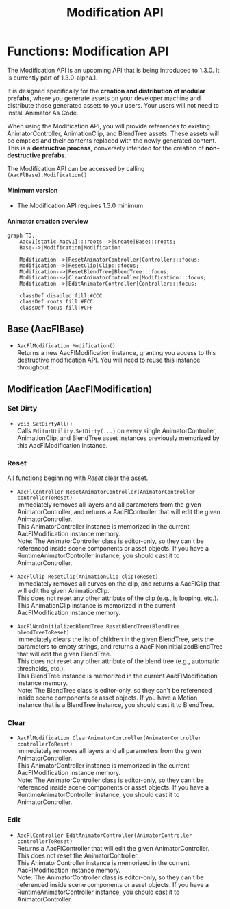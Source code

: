 ﻿---
sidebar_position: 5
title: "Modification API"
---

# Functions: Modification API

The Modification API is an upcoming API that is being introduced to 1.3.0. It is currently part of 1.3.0-alpha.1.

It is designed specifically for the **creation and distribution of modular prefabs**, where you generate assets on your developer machine
and distribute those generated assets to your users. Your users will not need to install Animator As Code.

When using the Modification API, you will provide references to existing AnimatorController, AnimationClip, and BlendTree assets.
These assets will be emptied and their contents replaced with the newly generated content. This is a **destructive process**, conversely intended
for the creation of **non-destructive prefabs**.

The Modification API can be accessed by calling `(AacFlBase).Modification()`

#### Minimum version

- The Modification API requires 1.3.0 minimum.

#### Animator creation overview

```mermaid
graph TD;
    AacV1[static AacV1]:::roots-->|Create|Base:::roots;
    Base-->|Modification|Modification
    
    Modification-->|ResetAnimatorController|Controller:::focus;
    Modification-->|ResetClip|Clip:::focus;
    Modification-->|ResetBlendTree|BlendTree:::focus;
    Modification-->|ClearAnimatorController|Modification:::focus;
    Modification-->|EditAnimatorController|Controller:::focus;
    
    classDef disabled fill:#CCC
    classDef roots fill:#FCC
    classDef focus fill:#CFF
```

## Base (AacFlBase)

- `AacFlModification Modification()`<br/>
  Returns a new AacFlModification instance, granting you access to this destructive modification API. You will need to reuse this instance throughout.

## Modification (AacFlModification)

### Set Dirty

- `void SetDirtyAll()`<br/>
  Calls `EditorUtility.SetDirty(...)` on every single AnimatorController, AnimationClip, and BlendTree asset instances previously memorized by this AacFlModification instance.

### Reset

All functions beginning with *Reset* clear the asset.

- `AacFlController ResetAnimatorController(AnimatorController controllerToReset)`<br/>
  Immediately removes all layers and all parameters from the given AnimatorController, and returns a AacFlController that will edit the given AnimatorController.<br/>
  This AnimatorController instance is memorized in the current AacFlModification instance memory.<br/>
  Note: The AnimatorController class is editor-only, so they can't be referenced inside scene components or asset objects. If you have a RuntimeAnimatorController instance, you should cast it to AnimatorController.

- `AacFlClip ResetClip(AnimationClip clipToReset)`<br/>
  Immediately removes all curves on the clip, and returns a AacFlClip that will edit the given AnimationClip.<br/>
  This does not reset any other attribute of the clip (e.g., is looping, etc.).<br/>
  This AnimationClip instance is memorized in the current AacFlModification instance memory.
  
- `AacFlNonInitializedBlendTree ResetBlendTree(BlendTree blendTreeToReset)`<br/>
  Immediately clears the list of children in the given BlendTree, sets the parameters to empty strings, and returns a AacFlNonInitializedBlendTree that will edit the given BlendTree.<br/>
  This does not reset any other attribute of the blend tree (e.g., automatic thresholds, etc.).<br/>
  This BlendTree instance is memorized in the current AacFlModification instance memory.<br/>
  Note: The BlendTree class is editor-only, so they can't be referenced inside scene components or asset objects. If you have a Motion instance that is a BlendTree instance, you should cast it to BlendTree.

### Clear

- `AacFlModification ClearAnimatorController(AnimatorController controllerToReset)`<br/>
  Immediately removes all layers and all parameters from the given AnimatorController.<br/>
  This AnimatorController instance is memorized in the current AacFlModification instance memory.<br/>
  Note: The AnimatorController class is editor-only, so they can't be referenced inside scene components or asset objects. If you have a RuntimeAnimatorController instance, you should cast it to AnimatorController.

### Edit

- `AacFlController EditAnimatorController(AnimatorController controllerToReset)`<br/>
  Returns a AacFlController that will edit the given AnimatorController. This does not reset the AnimatorController.<br/>
  This AnimatorController instance is memorized in the current AacFlModification instance memory.<br/>
  Note: The AnimatorController class is editor-only, so they can't be referenced inside scene components or asset objects. If you have a RuntimeAnimatorController instance, you should cast it to AnimatorController.
